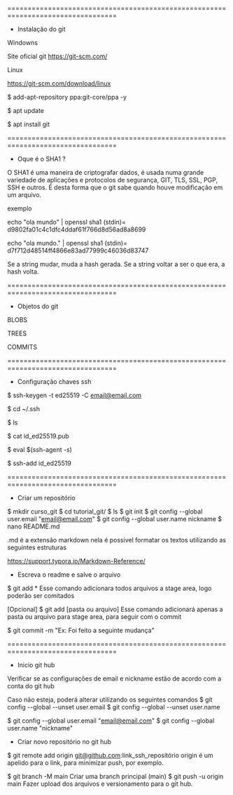 =================================================================================

- Instalação do git 

Windowns

Site oficial git 
https://git-scm.com/

Linux

https://git-scm.com/download/linux

$ add-apt-repository ppa:git-core/ppa -y

$ apt update

$ apt install git

=================================================================================

- Oque é o SHA1 ? 

O SHA1 é uma maneira de criptografar dados, é usada numa grande variedade de aplicações e protocolos de segurança, GIT, TLS, SSL, PGP, SSH e outros. É desta forma que o git sabe quando houve modificação em um arquivo.

exemplo 

echo "ola mundo" | openssl sha1
(stdin)= d9802fa01c4c1dfc4ddaf61f766d8d56ad8a8699

echo "ola mundo." | openssl sha1
(stdin)= d7f712d48514ff4866e83ad77999c46036d83747

Se a string mudar, muda a hash gerada. Se a string voltar a ser o que era, a hash volta.

=================================================================================

- Objetos do git 

BLOBS

TREES

COMMITS


=================================================================================

- Configuração chaves ssh

 $ ssh-keygen -t ed25519 -C email@email.com
 
 $ cd ~/.ssh
 
 $ ls
 
 $ cat id_ed25519.pub 
 
 $ eval $(ssh-agent -s)
 
 $ ssh-add id_ed25519

=================================================================================

- Criar um repositório 

$ mkdir curso_git
$ cd tutorial_git/
$ ls
$ git init 
$ git config --global user.email "email@email.com"
$ git config --global user.name nickname
$ nano README.md

.md é a extensão markdown nela é possivel formatar os textos utilizando as seguintes estruturas

https://support.typora.io/Markdown-Reference/

- Escreva o readme e salve o arquivo

$ git add *
Esse comando adicionara todos arquivos a stage area, logo poderão ser comitados

[Opcional] $ git add [pasta ou arquivo]
Esse comando adicionará apenas a pasta ou arquivo para stage area, para seguir com o commit

$ git commit -m "Ex: Foi feito a seguinte mudança"

=================================================================================

- Inicio git hub

Verificar se as configurações de email e nickname estão de acordo com a conta do git hub

Caso não esteja, poderá alterar utilizando os seguintes comandos
$ git config --global --unset user.email
$ git config --global --unset user.name

$ git config --global user.email "email@email.com"
$ git config --global user.name "nickname"

- Criar novo repositório no git hub

$ git remote add origin git@github.com:link_ssh_repositório
origin é um apelido para o link, para minimizar push, por exemplo.

$ git branch -M main
Criar uma branch principal (main)
$ git push -u origin main
Fazer upload dos arquivos e versionamento para o git hub.




